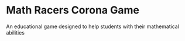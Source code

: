 # Math Racers Corona Game
An educational game designed to help students with their mathematical abilities

